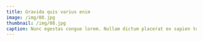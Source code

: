 ```yaml
---
title: Gravida quis varius enim
image: /img/08.jpg
thumbnail: /img/08.jpg
caption: Nunc egestas congue lorem. Nullam dictum placerat ex sapien tortor mattis.
---
```

